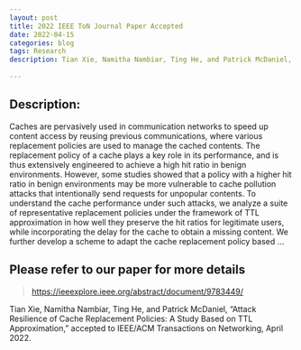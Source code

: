 ```yaml
---
layout: post
title: 2022 IEEE ToN Journal Paper Accepted
date: 2022-04-15
categories: blog
tags: Research
description: Tian Xie, Namitha Nambiar, Ting He, and Patrick McDaniel, Attack Resilience of Cache Replacement Policies: A Study Based on TTL Approximation, accepted to IEEE/ACM Transactions on Networking, April 2022. 
 
---
```


## Description:
Caches are pervasively used in communication networks to speed up content access by reusing previous communications, where various replacement policies are used to manage the cached contents. The replacement policy of a cache plays a key role in its performance, and is thus extensively engineered to achieve a high hit ratio in benign environments. However, some studies showed that a policy with a higher hit ratio in benign environments may be more vulnerable to cache pollution attacks that intentionally send requests for unpopular contents. To understand the cache performance under such attacks, we analyze a suite of representative replacement policies under the framework of TTL approximation in how well they preserve the hit ratios for legitimate users, while incorporating the delay for the cache to obtain a missing content. We further develop a scheme to adapt the cache replacement policy based …

## Please refer to our paper for more details
>https://ieeexplore.ieee.org/abstract/document/9783449/

Tian Xie, Namitha Nambiar, Ting He, and Patrick McDaniel, “Attack Resilience of Cache Replacement Policies: A Study Based on TTL Approximation,” accepted to IEEE/ACM Transactions on Networking, April 2022. 